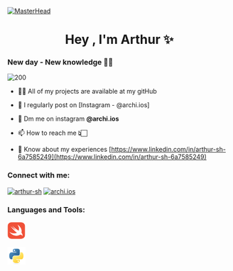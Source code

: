 [![MasterHead](https://media.licdn.com/dms/image/D4D16AQHvDbX9Dnq4tw/profile-displaybackgroundimage-shrink_350_1400/0/1670101076439?e=1706745600&v=beta&t=8ZxqII70fUCZvTBCS7UHEGqBgtGpeKe7VhKeGE--NXA)](https://instagram.com/archi.ios)

<h1 align="center">Hey , I'm Arthur ✨ </h1>
<h3 align="left">New day - New knowledge 👨‍💻</h3>

![200](https://github.com/Arturhackfox/Arturhackfox/assets/109434166/0ac2502a-8d0f-4f07-a591-e45025cb90e2)


- 👨‍💻 All of my projects are available at my gitHub 

- 📝 I regularly post on [Instagram - @archi.ios]

- 💬 Dm me on instagram  **@archi.ios**

- 📫 How to reach me **👆🏻**

- 📄 Know about my experiences [https://www.linkedin.com/in/arthur-sh-6a7585249](https://www.linkedin.com/in/arthur-sh-6a7585249)

<h3 align="left">Connect with me:</h3>
<p align="left">
<a href="https://linkedin.com/in/arthur-sh" target="blank"><img align="center" src="https://raw.githubusercontent.com/rahuldkjain/github-profile-readme-generator/master/src/images/icons/Social/linked-in-alt.svg" alt="arthur-sh" height="30" width="40" /></a>
<a href="https://instagram.com/archi.ios" target="blank"><img align="center" src="https://raw.githubusercontent.com/rahuldkjain/github-profile-readme-generator/master/src/images/icons/Social/instagram.svg" alt="archi.ios" height="30" width="40" /></a>
</p>

<h3 align="left">Languages and Tools:</h3>
<p align="left"> <a href="https://developer.apple.com/swift/" target="_blank" rel="noreferrer"> <img src="https://raw.githubusercontent.com/devicons/devicon/master/icons/swift/swift-original.svg" alt="swift" width="40" height="40"/> </a> 
<p align="left"> <a href="https://developer.apple.com/swift/" target="_blank" rel="noreferrer"> <img src="https://raw.githubusercontent.com/devicons/devicon/master/icons/python/python-original.svg" alt="swift" width="40" height="40"/> </a> </p>

